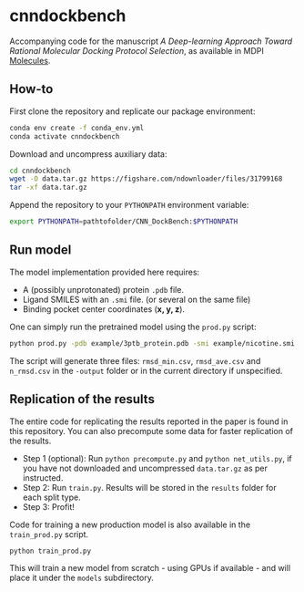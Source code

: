 # cnndockbench

Accompanying code for the manuscript _A Deep-learning Approach Toward Rational Molecular Docking Protocol Selection_, as available in MDPI [Molecules](https://www.mdpi.com/1420-3049/25/11/2487).

## How-to

First clone the repository and replicate our package environment:

```bash
conda env create -f conda_env.yml
conda activate cnndockbench
```

Download and uncompress auxiliary data:

```bash
cd cnndockbench
wget -O data.tar.gz https://figshare.com/ndownloader/files/31799168
tar -xf data.tar.gz
```

Append the repository to your `PYTHONPATH` environment variable:

```bash
export PYTHONPATH=pathtofolder/CNN_DockBench:$PYTHONPATH
```

## Run model

The model implementation provided here requires:

- A (possibly unprotonated) protein `.pdb` file.
- Ligand SMILES with an `.smi` file. (or several on the same file)
- Binding pocket center coordinates (__x, y, z__).

One can simply run the pretrained model using the `prod.py` script:

```bash
python prod.py -pdb example/3ptb_protein.pdb -smi example/nicotine.smi -x -1.759 -y 14.461 -z 16.916 -output example/
```

The script will generate three files: `rmsd_min.csv`, `rmsd_ave.csv` and `n_rmsd.csv` in the `-output` folder or in the current directory if unspecified.

## Replication of the results

The entire code for replicating the results reported in the paper is found in this repository. You can also precompute some data for faster replication of the results.

- Step 1 (optional): Run `python precompute.py` and `python net_utils.py`, if you have not downloaded and uncompressed `data.tar.gz` as per instructed.
- Step 2: Run `train.py`. Results will be stored in the `results` folder for each split type.
- Step 3: Profit!

Code for training a new production model is also available in the `train_prod.py` script.

```bash
python train_prod.py
```

This will train a new model from scratch - using GPUs if available - and will place it under the `models` subdirectory.
